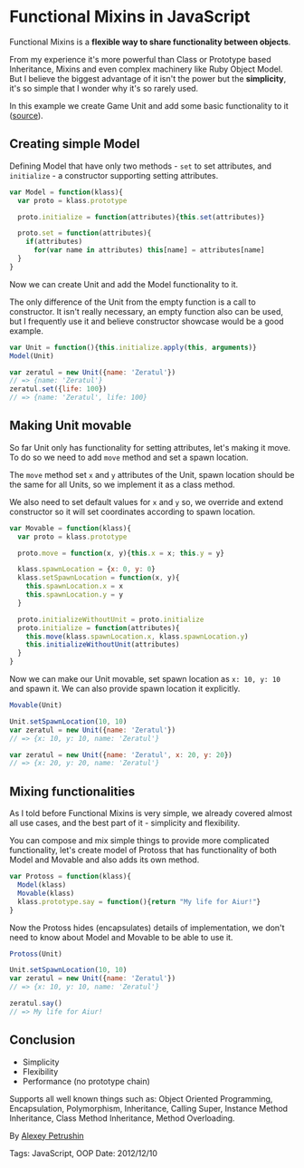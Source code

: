 # Functional Mixins in JavaScript

Functional Mixins is a **flexible way to share functionality between objects**.

From my experience it's more powerful than Class or Prototype based Inheritance, Mixins and
even complex machinery like Ruby Object Model. But I believe the biggest advantage of it
isn't the power but the **simplicity**, it's so simple that I wonder why it's so rarely used.

In this example we create Game Unit and add some basic functionality to it
([source](functional-mixins/functional-mixins.js)).

## Creating simple Model

Defining Model that have only two methods - `set` to set attributes, and `initialize` - a
constructor supporting setting attributes.

``` JavaScript
var Model = function(klass){
  var proto = klass.prototype

  proto.initialize = function(attributes){this.set(attributes)}

  proto.set = function(attributes){
    if(attributes)
      for(var name in attributes) this[name] = attributes[name]
  }
}
```

Now we can create Unit and add the Model functionality to it.

The only difference of the Unit from the empty function is a call to constructor. It isn't
really necessary, an empty function also can be used, but I frequently use it and believe
constructor showcase would be a good example.

``` JavaScript
var Unit = function(){this.initialize.apply(this, arguments)}
Model(Unit)

var zeratul = new Unit({name: 'Zeratul'})
// => {name: 'Zeratul'}
zeratul.set({life: 100})
// => {name: 'Zeratul', life: 100}
```

## Making Unit movable

So far Unit only has functionality for setting attributes, let's making it move. To do so we need
to add `move` method and set a spawn location.

The `move` method set `x` and `y` attributes of the Unit, spawn location should be the same for
all Units, so we implement it as a class method.

We also need to set default values for `x` and `y` so, we override and extend constructor so it
will set coordinates according to spawn location.

``` JavaScript
var Movable = function(klass){
  var proto = klass.prototype

  proto.move = function(x, y){this.x = x; this.y = y}

  klass.spawnLocation = {x: 0, y: 0}
  klass.setSpawnLocation = function(x, y){
    this.spawnLocation.x = x
    this.spawnLocation.y = y
  }

  proto.initializeWithoutUnit = proto.initialize
  proto.initialize = function(attributes){
    this.move(klass.spawnLocation.x, klass.spawnLocation.y)
    this.initializeWithoutUnit(attributes)
  }
}
```

Now we can make our Unit movable, set spawn location as `x: 10, y: 10` and spawn it.
We can also provide spawn location it explicitly.

``` JavaScript
Movable(Unit)

Unit.setSpawnLocation(10, 10)
var zeratul = new Unit({name: 'Zeratul'})
// => {x: 10, y: 10, name: 'Zeratul'}

var zeratul = new Unit({name: 'Zeratul', x: 20, y: 20})
// => {x: 20, y: 20, name: 'Zeratul'}
```

## Mixing functionalities

As I told before Functional Mixins is very simple, we already covered almost all use cases,
and the best part of it - simplicity and flexibility.

You can compose and mix simple things to provide more complicated functionality, let's
create model of Protoss that has functionality of both Model and Movable and also adds
its own method.

``` JavaScript
var Protoss = function(klass){
  Model(klass)
  Movable(klass)
  klass.prototype.say = function(){return "My life for Aiur!"}
}
```

Now the Protoss hides (encapsulates) details of implementation, we don't need to know about Model
and Movable to be able to use it.

``` JavaScript
Protoss(Unit)

Unit.setSpawnLocation(10, 10)
var zeratul = new Unit({name: 'Zeratul'})
// => {x: 10, y: 10, name: 'Zeratul'}

zeratul.say()
// => My life for Aiur!
```

## Conclusion

- Simplicity
- Flexibility
- Performance (no prototype chain)

Supports all well known things such as: Object Oriented Programming, Encapsulation, Polymorphism,
Inheritance, Calling Super, Instance Method Inheritance, Class Method Inheritance,
Method Overloading.

By [Alexey Petrushin](http://petrush.in)

Tags: JavaScript, OOP
Date: 2012/12/10